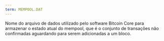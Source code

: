 ```yaml
---
term: MEMPOOL.DAT
---
```


Nome do arquivo de dados utilizado pelo software Bitcoin Core para armazenar o estado atual do mempool, que é o conjunto de transações não confirmadas aguardando para serem adicionadas a um bloco.